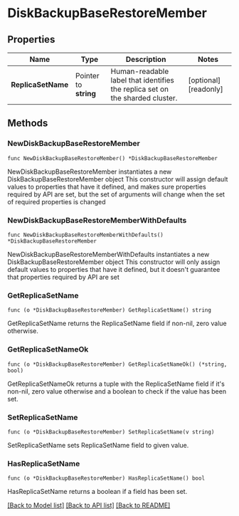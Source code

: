 # DiskBackupBaseRestoreMember

## Properties

Name | Type | Description | Notes
------------ | ------------- | ------------- | -------------
**ReplicaSetName** | Pointer to **string** | Human-readable label that identifies the replica set on the sharded cluster. | [optional] [readonly] 

## Methods

### NewDiskBackupBaseRestoreMember

`func NewDiskBackupBaseRestoreMember() *DiskBackupBaseRestoreMember`

NewDiskBackupBaseRestoreMember instantiates a new DiskBackupBaseRestoreMember object
This constructor will assign default values to properties that have it defined,
and makes sure properties required by API are set, but the set of arguments
will change when the set of required properties is changed

### NewDiskBackupBaseRestoreMemberWithDefaults

`func NewDiskBackupBaseRestoreMemberWithDefaults() *DiskBackupBaseRestoreMember`

NewDiskBackupBaseRestoreMemberWithDefaults instantiates a new DiskBackupBaseRestoreMember object
This constructor will only assign default values to properties that have it defined,
but it doesn't guarantee that properties required by API are set

### GetReplicaSetName

`func (o *DiskBackupBaseRestoreMember) GetReplicaSetName() string`

GetReplicaSetName returns the ReplicaSetName field if non-nil, zero value otherwise.

### GetReplicaSetNameOk

`func (o *DiskBackupBaseRestoreMember) GetReplicaSetNameOk() (*string, bool)`

GetReplicaSetNameOk returns a tuple with the ReplicaSetName field if it's non-nil, zero value otherwise
and a boolean to check if the value has been set.

### SetReplicaSetName

`func (o *DiskBackupBaseRestoreMember) SetReplicaSetName(v string)`

SetReplicaSetName sets ReplicaSetName field to given value.

### HasReplicaSetName

`func (o *DiskBackupBaseRestoreMember) HasReplicaSetName() bool`

HasReplicaSetName returns a boolean if a field has been set.


[[Back to Model list]](../README.md#documentation-for-models) [[Back to API list]](../README.md#documentation-for-api-endpoints) [[Back to README]](../README.md)


